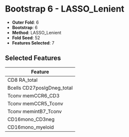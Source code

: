 # Bootstrap 6 - LASSO_Lenient

- **Outer Fold**: 6
- **Bootstrap**: 6
- **Method**: LASSO_Lenient
- **Fold Seed**: 52
- **Features Selected**: 7

## Selected Features

| Feature |
|---------|
| CD8 RA_total |
| Bcells CD27posIgDneg_total |
| Tconv memCCR6_CD3 |
| Tconv memCCR5_Tconv |
| Tconv memintB7_Tconv |
| CD16mono_CD3neg |
| CD16mono_myeloid |
